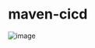 # maven-cicd

![image](https://user-images.githubusercontent.com/78950897/113595362-5572be80-9652-11eb-8018-047f944b2d26.png)
